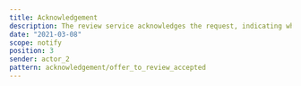 ```yaml
---
title: Acknowledgement
description: The review service acknowledges the request, indicating whether or not it will deal with it any further
date: "2021-03-08"
scope: notify
position: 3
sender: actor_2
pattern: acknowledgement/offer_to_review_accepted
---
```

